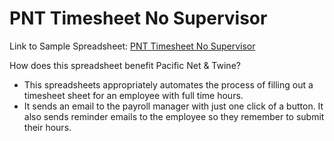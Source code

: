# PNT Timesheet No Supervisor
Link to Sample Spreadsheet: [PNT Timesheet No Supervisor](https://docs.google.com/spreadsheets/d/1XFxekzOV2VDDzZ2Y34ANDUn4v5-j6brIgcwxEqLuAXs/edit#gid=1755690502)

How does this spreadsheet benefit Pacific Net & Twine?
- This spreadsheets appropriately automates the process of filling out a timesheet sheet for an employee with full time hours.
- It sends an email to the payroll manager with just one click of a button. It also sends reminder emails to the employee so they remember to submit their hours.
